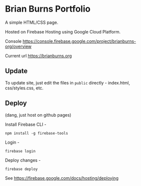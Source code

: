 # Brian Burns Portfolio

A simple HTML/CSS page.

Hosted on Firebase Hosting using Google Cloud Platform.

Console https://console.firebase.google.com/project/brianburns-org/overview

Current url https://brianburns.org

## Update

To update site, just edit the files in `public` directly - index.html, css/styles.css, etc.

## Deploy

(dang, just host on github pages)

Install Firebase CLI -

    npm install -g firebase-tools

Login -

    firebase login

Deploy changes -

    firebase deploy

See https://firebase.google.com/docs/hosting/deploying
